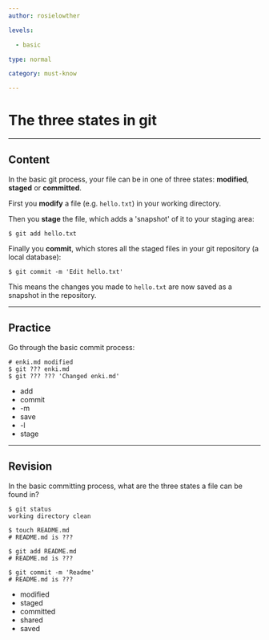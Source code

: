 ```yaml
---
author: rosielowther

levels:

  - basic

type: normal

category: must-know

---
```


# The three states in git

---

## Content

In the basic git process, your file can be in one of three states: **modified**, **staged** or **committed**.

First you **modify** a file (e.g. `hello.txt`) in your working directory.

Then you **stage** the file, which adds a 'snapshot' of it to your staging area:

```
$ git add hello.txt
```

Finally you **commit**, which stores all the staged files in your git repository (a local database):

```
$ git commit -m 'Edit hello.txt'
```

This means the changes you made to `hello.txt` are now saved as a snapshot in the repository.

---

## Practice

Go through the basic commit process:

```
# enki.md modified
$ git ??? enki.md
$ git ??? ??? 'Changed enki.md'
```

- add
- commit
- -m
- save
- -l
- stage

---

## Revision

In the basic committing process, what are the three states a file can be found in?

```
$ git status
working directory clean

$ touch README.md
# README.md is ???

$ git add README.md
# README.md is ???

$ git commit -m 'Readme'
# README.md is ???
```

- modified
- staged
- committed
- shared
- saved

